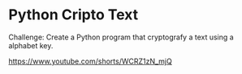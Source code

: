 # Python Cripto Text

Challenge: Create a Python program that cryptografy a text using a alphabet key.

https://www.youtube.com/shorts/WCRZ1zN_mjQ

